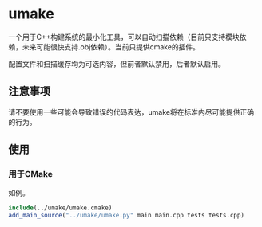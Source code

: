 # umake

一个用于C++构建系统的最小化工具，可以自动扫描依赖（目前只支持模块依赖，未来可能很快支持.obj依赖）。当前只提供cmake的插件。

配置文件和扫描缓存均为可选内容，但前者默认禁用，后者默认启用。

## 注意事项

请不要使用一些可能会导致错误的代码表达，umake将在标准内尽可能提供正确的行为。

## 使用

### 用于CMake

如例。

~~~CMake
include(../umake/umake.cmake)
add_main_source("../umake/umake.py" main main.cpp tests tests.cpp)
~~~
